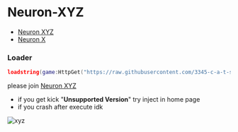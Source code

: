 # Neuron-XYZ
- [Neuron XYZ](https://discord.gg/wPaQZwhMHy)
- [Neuron X](https://discord.gg/neuron)

### Loader
```lua
loadstring(game:HttpGet("https://raw.githubusercontent.com/3345-c-a-t-s-u-s/Neuron-XYZ/refs/heads/main/Install.lua"))()
```

please join [Neuron XYZ](https://discord.gg/wPaQZwhMHy)
- if you get kick "**Unsupported Version**" try inject in home page
- if you crash after execute idk
  
![xyz](https://github.com/user-attachments/assets/4eaff5b1-260c-40da-8974-850b6ecb27d8)
